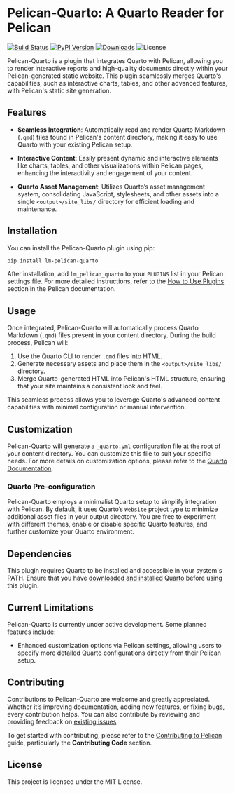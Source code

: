 # Pelican-Quarto: A Quarto Reader for Pelican

[![Build Status](https://img.shields.io/github/actions/workflow/status/lmuenter/pelican-quarto/main.yml?branch=main)](https://github.com/lmuenter/pelican-quarto/actions)
[![PyPI Version](https://img.shields.io/pypi/v/lm-pelican-quarto)](https://pypi.org/project/lm-pelican-quarto/)
[![Downloads](https://img.shields.io/pypi/dm/lm-pelican-quarto)](https://pypi.org/project/lm-pelican-quarto/)
![License](https://img.shields.io/pypi/l/lm-pelican-quarto?color=blue)

Pelican-Quarto is a plugin that integrates Quarto with Pelican, allowing you to render interactive reports and high-quality documents directly within your Pelican-generated static website. This plugin seamlessly merges Quarto's capabilities, such as interactive charts, tables, and other advanced features, with Pelican's static site generation.

## Features

- **Seamless Integration**: Automatically read and render Quarto Markdown (`.qmd`) files found in Pelican's content directory, making it easy to use Quarto with your existing Pelican setup.

- **Interactive Content**: Easily present dynamic and interactive elements like charts, tables, and other visualizations within Pelican pages, enhancing the interactivity and engagement of your content.

- **Quarto Asset Management**: Utilizes Quarto’s asset management system, consolidating JavaScript, stylesheets, and other assets into a single `<output>/site_libs/` directory for efficient loading and maintenance.

## Installation

You can install the Pelican-Quarto plugin using pip:

```bash
pip install lm-pelican-quarto
```

After installation, add `lm_pelican_quarto` to your `PLUGINS` list in your Pelican settings file. For more detailed instructions, refer to the [How to Use Plugins](https://docs.getpelican.com/en/latest/plugins.html#how-to-use-plugins) section in the Pelican documentation.

## Usage

Once integrated, Pelican-Quarto will automatically process Quarto Markdown (`.qmd`) files present in your content directory. During the build process, Pelican will:

1. Use the Quarto CLI to render `.qmd` files into HTML.
2. Generate necessary assets and place them in the `<output>/site_libs/` directory.
3. Merge Quarto-generated HTML into Pelican's HTML structure, ensuring that your site maintains a consistent look and feel.

This seamless process allows you to leverage Quarto's advanced content capabilities with minimal configuration or manual intervention.

## Customization

Pelican-Quarto will generate a `_quarto.yml` configuration file at the root of your content directory. You can customize this file to suit your specific needs. For more details on customization options, please refer to the [Quarto Documentation](https://quarto.org/docs/).

### Quarto Pre-configuration

Pelican-Quarto employs a minimalist Quarto setup to simplify integration with Pelican. By default, it uses Quarto’s `Website` project type to minimize additional asset files in your output directory. You are free to experiment with different themes, enable or disable specific Quarto features, and further customize your Quarto environment.

## Dependencies

This plugin requires Quarto to be installed and accessible in your system's PATH. Ensure that you have [downloaded and installed Quarto](https://quarto.org/docs/download/) before using this plugin.

## Current Limitations

Pelican-Quarto is currently under active development. Some planned features include:

- Enhanced customization options via Pelican settings, allowing users to specify more detailed Quarto configurations directly from their Pelican setup.

## Contributing

Contributions to Pelican-Quarto are welcome and greatly appreciated. Whether it’s improving documentation, adding new features, or fixing bugs, every contribution helps. You can also contribute by reviewing and providing feedback on [existing issues][existing issues].

To get started with contributing, please refer to the [Contributing to Pelican][Contributing to Pelican] guide, particularly the **Contributing Code** section.

[existing issues]: https://github.com/lmuenter/pelican-quarto/issues
[Contributing to Pelican]: https://docs.getpelican.com/en/latest/contribute.html

## License

This project is licensed under the MIT License.

